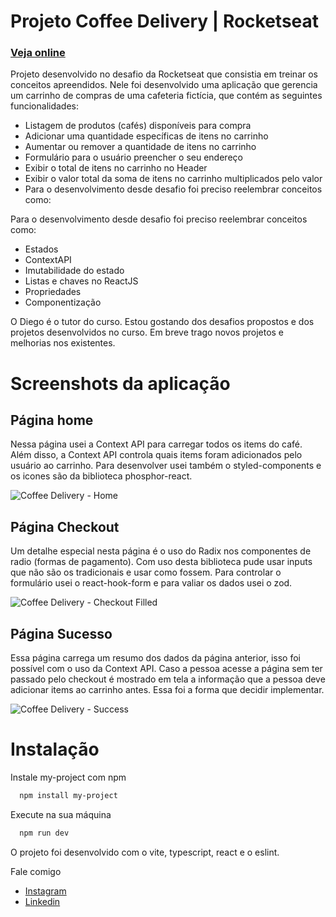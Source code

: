# Projeto Coffee Delivery | Rocketseat

### [Veja online](https://coffee-delivery-mocha.vercel.app/)

Projeto desenvolvido no desafio da Rocketseat que consistia em treinar os conceitos apreendidos. Nele foi desenvolvido uma aplicação que gerencia um carrinho de 
compras de uma cafeteria fictícia, que contém as seguintes funcionalidades:

- Listagem de produtos (cafés) disponíveis para compra
- Adicionar uma quantidade específicas de itens no carrinho
- Aumentar ou remover a quantidade de itens no carrinho
- Formulário para o usuário preencher o seu endereço
- Exibir o total de itens no carrinho no Header
- Exibir o valor total da soma de itens no carrinho multiplicados pelo valor
- Para o desenvolvimento desde desafio foi preciso reelembrar conceitos como:

Para o desenvolvimento desde desafio foi preciso reelembrar conceitos como:
- Estados
- ContextAPI
- Imutabilidade do estado
- Listas e chaves no ReactJS
- Propriedades
- Componentização

O Diego é o tutor do curso. Estou gostando dos desafios propostos e dos projetos desenvolvidos no curso. Em breve trago novos projetos e melhorias nos existentes.

# Screenshots da aplicação

## Página home

Nessa página usei a Context API para carregar todos os items do café. Além disso, a Context API controla quais items foram adicionados pelo usuário ao carrinho. Para 
desenvolver usei também o styled-components e os icones são da biblioteca phosphor-react.

![Coffee Delivery - Home](https://user-images.githubusercontent.com/32863365/230876993-759af8a3-40c5-446d-ac69-560d9c70891a.png)

## Página Checkout

Um detalhe especial nesta página é o uso do Radix nos componentes de radio (formas de pagamento). Com uso desta biblioteca pude usar inputs que não são os tradicionais e usar como 
fossem. Para controlar o formulário usei o react-hook-form e para valiar os dados usei o zod.

![Coffee Delivery - Checkout Filled](https://user-images.githubusercontent.com/32863365/230877454-485a8cc8-f621-485a-b585-b8e1c363ab33.png)

## Página Sucesso

Essa página carrega um resumo dos dados da página anterior, isso foi possível com o uso da Context API. Caso a pessoa acesse a página sem ter passado pelo checkout é mostrado em tela a informação 
que a pessoa deve adicionar items ao carrinho antes. Essa foi a forma que decidir implementar.

![Coffee Delivery - Success](https://user-images.githubusercontent.com/32863365/230877577-ae3c6ad7-302a-4b73-810a-ae877ba69721.png)

# Instalação

Instale my-project com npm

```bash
  npm install my-project
```

Execute na sua máquina

```bash
  npm run dev
```

O projeto foi desenvolvido com o vite, typescript, react e o eslint.

Fale comigo
- [Instagram](https://www.instagram.com/gilsondagama)
- [Linkedin](https://github.com/GilsondaGama)
